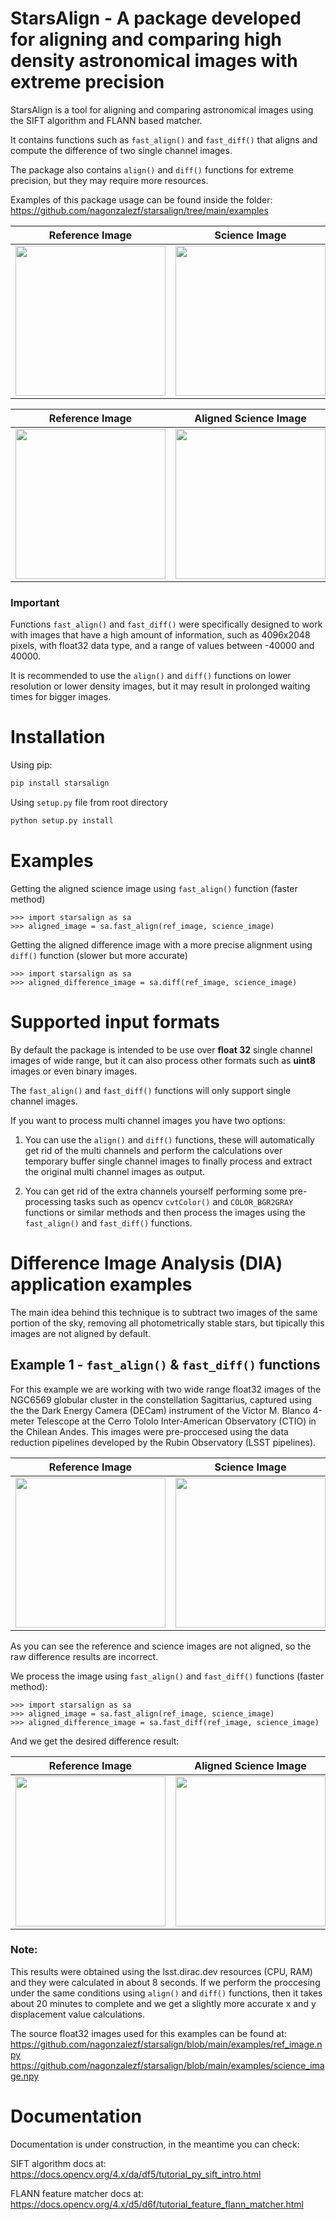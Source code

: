 # StarsAlign - A package developed for aligning and comparing high density astronomical images with extreme precision

StarsAlign is a tool for aligning and comparing astronomical images using the SIFT algorithm and FLANN based matcher.

It contains functions such as ```fast_align()``` and ```fast_diff()``` that aligns and compute the difference of two single channel images.

The package also contains ```align()``` and ```diff()``` functions for extreme precision, but they may require more resources.

Examples of this package usage can be found inside the folder: https://github.com/nagonzalezf/starsalign/tree/main/examples

| Reference Image  | Science Image | Raw Difference Image |
| ------------- | ------------- | ------------- |
| <img src="https://i.ibb.co/hDQhcy7/001-ref-image.png" width="240">  | <img src="https://i.ibb.co/kmGznJg/002-science-image.png" width="240">  | <img src="https://i.ibb.co/LPXqhCy/003-raw-diff-image.png" width="240">  |

| Reference Image  | Aligned Science Image | Aligned Difference Image |
| ------------- | ------------- | ------------- |
| <img src="https://i.ibb.co/hDQhcy7/001-ref-image.png" width="240">  | <img src="https://i.ibb.co/CtHtLbb/004-aligned-image.png" width="240">  | <img src="https://i.ibb.co/vPs7zLD/005-diff-image.png" width="240">  |

### Important ###

Functions ```fast_align()``` and ```fast_diff()``` were specifically designed to work with images that have a high amount of information, such as 4096x2048 pixels, with float32 data type, and a range of values between -40000 and 40000.

It is recommended to use the ```align()``` and ```diff()``` functions on lower resolution or lower density images, but it may result in prolonged waiting times for bigger images.

# Installation

Using pip:

```bash
pip install starsalign
```

Using ```setup.py``` file from root directory

```bash
python setup.py install
```
# Examples

Getting the aligned science image using ```fast_align()``` function (faster method)
```
>>> import starsalign as sa
>>> aligned_image = sa.fast_align(ref_image, science_image)
```

Getting the aligned difference image with a more precise alignment using ```diff()``` function (slower but more accurate)
```
>>> import starsalign as sa
>>> aligned_difference_image = sa.diff(ref_image, science_image)
```
# Supported input formats

By default the package is intended to be use over **float 32** single channel images of wide range, but it can also process other formats such as **uint8** images or even binary images.

The ```fast_align()``` and ```fast_diff()``` functions will only support single channel images.

If you want to process multi channel images you have two options:

1. You can use the ```align()``` and ```diff()``` functions, these will automatically get rid of the multi channels and perform the calculations over temporary buffer single channel images to finally process and extract the original multi channel images as output.

2. You can get rid of the extra channels yourself performing some pre-processing tasks such as opencv ```cvtColor()``` and ```COLOR_BGR2GRAY``` functions or similar methods and then process the images using the ```fast_align()``` and ```fast_diff()``` functions.

# Difference Image Analysis (DIA) application examples

The main idea behind this technique is to subtract two images of the same portion of the sky, removing all photometrically stable stars, but tipically this images are not aligned by default.

## Example 1 - ```fast_align()``` & ```fast_diff()``` functions

For this example we are working with two wide range float32 images of the NGC6569 globular cluster in the constellation Sagittarius, captured using the the Dark Energy Camera (DECam) instrument of the Victor M. Blanco 4-meter Telescope at the Cerro Tololo Inter-American Observatory (CTIO) in the Chilean Andes. This images were pre-proccesed using the data reduction pipelines developed by the Rubin Observatory (LSST pipelines).

| Reference Image  | Science Image | Raw Difference Image |
| ------------- | ------------- | ------------- |
| <img src="https://i.ibb.co/bQsdzKh/001-ref-image.png" width="240">  | <img src="https://i.ibb.co/R7z22P0/002-science-image.png" width="240">  | <img src="https://i.ibb.co/9yPDhMk/003-raw-diff-image.png" width="240">  |

As you can see the reference and science images are not aligned, so the raw difference results are incorrect.

We process the image using ```fast_align()``` and ```fast_diff()``` functions (faster method):

```
>>> import starsalign as sa
>>> aligned_image = sa.fast_align(ref_image, science_image)
>>> aligned_difference_image = sa.fast_diff(ref_image, science_image)
```
And we get the desired difference result:

| Reference Image  | Aligned Science Image | Aligned Difference Image |
| ------------- | ------------- | ------------- |
| <img src="https://i.ibb.co/bQsdzKh/001-ref-image.png" width="240">  | <img src="https://i.ibb.co/d49V0Zc/004-aligned-image.png" width="240">  | <img src="https://i.ibb.co/GCy1qKc/005-diff-image.png" width="240">  |

### Note: ###
This results were obtained using the lsst.dirac.dev resources (CPU, RAM) and they were calculated in about 8 seconds. If we perform the proccesing under the same conditions using ```align()``` and ```diff()``` functions, then it takes about 20 minutes to complete and we get a slightly more accurate x and y displacement value calculations.

The source float32 images used for this examples can be found at:
https://github.com/nagonzalezf/starsalign/blob/main/examples/ref_image.npy
https://github.com/nagonzalezf/starsalign/blob/main/examples/science_image.npy

# Documentation

Documentation is under construction, in the meantime you can check:

SIFT algorithm docs at: https://docs.opencv.org/4.x/da/df5/tutorial_py_sift_intro.html

FLANN feature matcher docs at: https://docs.opencv.org/4.x/d5/d6f/tutorial_feature_flann_matcher.html
